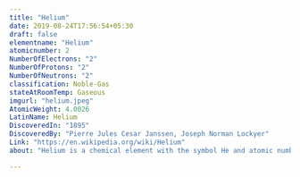 ```yaml
---
title: "Helium"
date: 2019-08-24T17:56:54+05:30
draft: false
elementname: "Helium"
atomicnumber: 2
NumberOfElectrons: "2"
NumberOfProtons: "2"
NumberOfNeutrons: "2"
classification: Noble-Gas
stateAtRoomTemp: Gaseous
imgurl: "helium.jpeg" 
AtomicWeight: 4.0026
LatinName: Helium
DiscoveredIn: "1895"
DiscoveredBy: "Pierre Jules Cesar Janssen, Joseph Norman Lockyer"
Link: "https://en.wikipedia.org/wiki/Helium"
about: "Helium is a chemical element with the symbol He and atomic number 2. It is a colorless, odorless, tasteless, non-toxic, inert, monatomic gas, the first in the noble gas group in the periodic table. Its boiling point is the lowest among all the elements. Helium is the second lightest and second most abundant element in the observable universe (hydrogen is the lightest and most abundant). It is present at about 24% of the total elemental mass, which is more than 12 times the mass of all the heavier elements combined. Its abundance is similar to this in both the Sun and in Jupiter. This is due to the very high nuclear binding energy of helium-4, with respect to the next three elements after helium."

---
```



